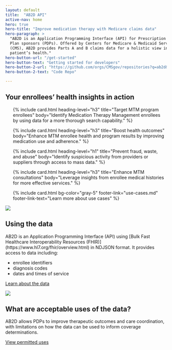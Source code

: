 ```yaml
---
layout: default
title:  "AB2D API"
active-nav: home
hero: true
hero-title: "Improve medication therapy with Medicare claims data"
hero-paragraph: >
  "AB2D is an Application Programming Interface (API) for Prescription Drug
  Plan sponsors (PDPs). Offered by Centers for Medicare & Medicaid Services
  (CMS), AB2D provides Parts A and B claims data for a holistic view into
  patient’s health."
hero-button-url: "/get-started"
hero-button-text: "Getting started for developers"
hero-button-2-url: "https://github.com/orgs/CMSgov/repositories?q=ab2d&type=all"
hero-button-2-text: "Code Repo"

---
```


<h2 class="">Your enrollees’ health insights in action</h2>

<ul class="usa-card-group flex-justify-center">
  {% include card.html
    heading-level="h3"
    title="Target MTM program enrollees"
    body="Identify Medication Therapy Management enrollees by using data for a more thorough search capability."
  %}

  {% include card.html
    heading-level="h3"
    title="Boost health outcomes"
    body="Enhance MTM enrollee health and program results by improving medication use and adherence."
  %}

  {% include card.html
    heading-level="h1"
    title="Prevent fraud, waste, and abuse"
    body="Identify suspicious activity from providers or suppliers through access to mass data."
  %}

  {% include card.html
    heading-level="h3"
    title="Enhance MTM consultations"
    body="Leverage insights from enrollee medical histories for more effective services."
  %}

  {% include card.html
    bg-color="gray-5"
    footer-link="use-cases.md"
    footer-link-text="Learn more about use cases"
  %}
</ul>
</div>

<div class="grid-container">

<div class="grid-row grid-gap-6 padding-y-4">
  <div class="tablet:grid-col">
    <img src="{{ '/assets/img/data-analysis.svg' | relative_url }}" />
  </div>
  <div class="tablet:grid-col" >
    <h2>Using the data</h2>
    <p>AB2D is an Application Programming Interface (API) using [Bulk Fast Healthcare Interoperability Resources (FHIR)](https://www.hl7.org/fhir/overview.html) in NDJSON format. It provides access to data including:</p>
    <ul>
      <li>enrollee identifiers</li>
      <li>diagnosis codes</li>
      <li>dates and times of service</li>
    </ul>
    <p><a href="{% link api-data.md %}">Learn about the data</a></p>
  </div>
</div>

<div class="grid-row grid-gap-6 padding-y-4">
  <div class="tablet:grid-col tablet:order-2">
    <img src="{{ '/assets/img/pharmacist.svg' | relative_url }}" />
  </div>
  <div class="tablet:grid-col tablet:order-1">
    <h2>What are acceptable uses of the data?</h2>
    <p>AB2D allows PDPs to improve therapeutic outcomes and care coordination, with limitations on how the data can be used to inform coverage determinations.</p>
    <p><a href="#">View permitted uses</a></p>
  </div>
</div>


